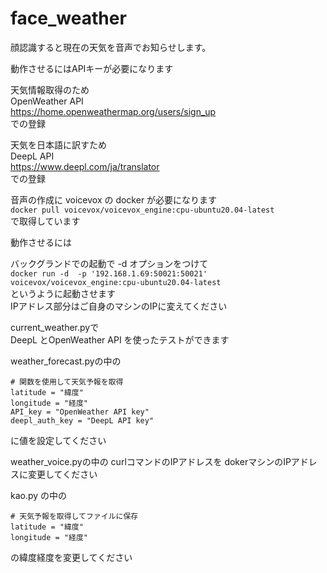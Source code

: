 # face_weather

顔認識すると現在の天気を音声でお知らせします。

動作させるにはAPIキーが必要になります

天気情報取得のため  
OpenWeather API  
https://home.openweathermap.org/users/sign_up  
での登録

天気を日本語に訳すため  
DeepL API   
https://www.deepl.com/ja/translator  
での登録

音声の作成に voicevox の docker が必要になります  
`docker pull voicevox/voicevox_engine:cpu-ubuntu20.04-latest`  
で取得しています

動作させるには

バックグランドでの起動で
-d オプションをつけて  
`docker run -d  -p '192.168.1.69:50021:50021' voicevox/voicevox_engine:cpu-ubuntu20.04-latest`  
というように起動させます  
IPアドレス部分はご自身のマシンのIPに変えてください

current_weather.pyで  
DeepL とOpenWeather API  を使ったテストができます  

weather_forecast.pyの中の  
```
# 関数を使用して天気予報を取得
latitude = "緯度"
longitude = "経度"
API_key = "OpenWeather API key"
deepl_auth_key = "DeepL API key"
```
に値を設定してください

 weather_voice.pyの中の
curlコマンドのIPアドレスを
dokerマシンのIPアドレスに変更してください


kao.py の中の
```
# 天気予報を取得してファイルに保存
latitude = "緯度"
longitude = "経度"
```
の緯度経度を変更してください

